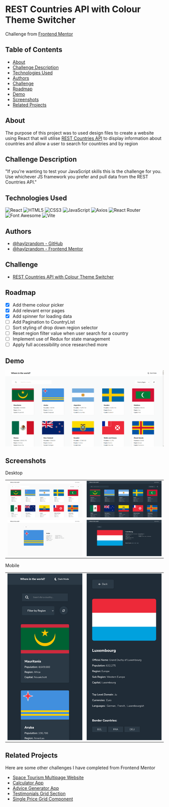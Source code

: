 # REST Countries API with Colour Theme Switcher <!-- omit in toc -->

Challenge from [Frontend Mentor](https://www.frontendmentor.io/)

## Table of Contents <!-- omit in toc -->

- [About](#about)
- [Challenge Description](#challenge-description)
- [Technologies Used](#technologies-used)
- [Authors](#authors)
- [Challenge](#challenge)
- [Roadmap](#roadmap)
- [Demo](#demo)
- [Screenshots](#screenshots)
- [Related Projects](#related-projects)

## About

The purpose of this project was to used design files to create a website using
React that will utilise [REST Countries API](https://restcountries.com/) to
display information about countries and allow a user to search for countries and
by region

## Challenge Description

"If you're wanting to test your JavaScript skills this is the challenge for you.
Use whichever JS framework you prefer and pull data from the REST Countries
API."

## Technologies Used

![React](https://img.shields.io/badge/React-20232A?style=for-the-badge&logo=react&logoColor=61DAFB)
![HTML5](https://img.shields.io/badge/HTML5-E34F26?style=for-the-badge&logo=html5&logoColor=white)
![CSS3](https://img.shields.io/badge/CSS3-1572B6?style=for-the-badge&logo=css3&logoColor=white)
![JavaScript](https://img.shields.io/badge/JavaScript-323330?style=for-the-badge&logo=javascript&logoColor=F7DF1E)
![Axios](https://img.shields.io/badge/axios-5a29e4?style=for-the-badge&logo=axios&logoColor=FFD62E)
![React Router](https://img.shields.io/badge/React_Router-CA4245?style=for-the-badge&logo=react-router&logoColor=white)
![Font Awesome](https://img.shields.io/badge/Font_Awesome-339AF0?style=for-the-badge&logo=fontawesome&logoColor=white)
![Vite](https://img.shields.io/badge/Vite-B73BFE?style=for-the-badge&logo=vite&logoColor=FFD62E)

## Authors

- [@haylzrandom - GitHub](https://www.github.com/haylzrandom)
- [@haylzrandom - Frontend Mentor](https://www.frontendmentor.io/profile/HaylzRandom)

## Challenge

- [REST Countries API with Colour Theme Switcher](https://www.frontendmentor.io/challenges/rest-countries-api-with-color-theme-switcher-5cacc469fec04111f7b848ca)

## Roadmap

- [x] Add theme colour picker
- [x] Add relevant error pages
- [x] Add spinner for loading data
- [ ] Add Pagination to CountryList
- [ ] Sort styling of drop down region selector
- [ ] Reset region filter value when user search for a country
- [ ] Implement use of Redux for state management
- [ ] Apply full accessibility once researched more

## Demo

<img src="./screenshots/demo.gif" alt="Demo Gif" width="700"  />

## Screenshots

<p align="center"> 
    <table>
        <thead>Desktop</thead>
        <tr>
            <td>
                <img src="./screenshots/desktop-lightmode-screenshot.png" alt="Desktop Light Mode Screenshot" width="400" height="100%" />
            </td>
            <td>
                <img src="./screenshots/desktop-darkmode-screenshot.png" alt="Desktop Dark Mode Screenshot" width="400" />
            </td>
        </tr>
        <tr>
            <td>
                <img src="./screenshots/desktop-lightmode-country-screenshot.png" alt="Desktop Light Mode Country Screenshot" width="400" height="100%" />
            </td>
            <td>
                <img src="./screenshots/desktop-darkmode-country-screenshot.png" alt="Desktop Dark Mode Country Screenshot" width="400" />
            </td>
        </tr>
    </table>
</p>

<p align="center">
    <table>
        <thead>Mobile</thead>
        <tr>
            <td>
                <img src="./screenshots/mobile-darkmode-screenshot.png" alt="Mobile Darkmode Screenshot"  />
            </td>
            <td>
                <img src="./screenshots/mobile-darkmode-country-screenshot.png" alt="Mobile Darkmode Country Screenshot" />
            </td>
        </tr>
    </table>
</p>

## Related Projects

Here are some other challenges I have completed from Frontend Mentor

- [Space Tourism Multipage Website](https://github.com/HaylzRandom/space-tourism-multipage-website)
- [Calculator App](https://github.com/HaylzRandom/calculator-app)
- [Advice Generator App](https://github.com/HaylzRandom/advice-generator-app)
- [Testimonials Grid Section](https://github.com/HaylzRandom/testimonials-grid-section)
- [Single Price Grid Component](https://github.com/HaylzRandom/single-price-component)
